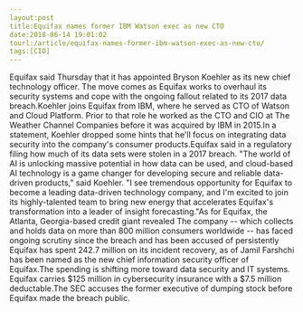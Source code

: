 ```yaml
---
layout:post
title:Equifax names former IBM Watson exec as new CTO
date:2018-06-14 19:01:02
tourl:/article/equifax-names-former-ibm-watson-exec-as-new-cto/
tags:[CIO]
---
```

Equifax said Thursday that it has appointed Bryson Koehler as its new chief technology officer. The move comes as Equifax works to overhaul its security systems and cope with the ongoing fallout related to its 2017 data breach.Koehler joins Equifax from IBM, where he served as CTO of Watson and Cloud Platform. Prior to that role he worked as the CTO and CIO at The Weather Channel Companies before it was acquired by IBM in 2015.In a statement, Koehler dropped some hints that he'll focus on integrating data security into the company's consumer products.Equifax said in a regulatory filing how much of its data sets were stolen in a 2017 breach. "The world of AI is unlocking massive potential in how data can be used, and cloud-based AI technology is a game changer for developing secure and reliable data-driven products," said Koehler. "I see tremendous opportunity for Equifax to become a leading data-driven technology company, and I'm excited to join its highly-talented team to bring new energy that accelerates Equifax's transformation into a leader of insight forecasting."As for Equifax, the Atlanta, Georgia-based credit giant revealed The company -- which collects and holds data on more than 800 million consumers worldwide -- has faced ongoing scrutiny since the breach and has been accused of persistently Equifax has spent 242.7 million on its incident recovery, as of Jamil Farshchi has been named as the new chief information security officer of Equifax.The spending is shifting more toward data security and IT systems. Equifax carries $125 million in cybersecurity insurance with a $7.5 million deductable.The SEC accuses the former executive of dumping stock before Equifax made the breach public.